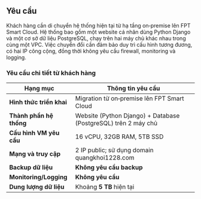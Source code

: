 ## Yêu cầu
Khách hàng cần di chuyển hệ thống hiện tại từ hạ tầng on‑premise lên FPT Smart Cloud. Hệ thống bao gồm một website cá nhân dùng Python Django và một cơ sở dữ liệu PostgreSQL, chạy trên hai máy chủ khác nhau trong cùng một VPC. Việc chuyển đổi cần đảm bảo duy trì cấu hình tương đương, có hai IP công cộng, đồng thời không yêu cầu firewall, monitoring và logging.

### Yêu cầu chi tiết từ khách hàng
| Hạng mục                 | Thông tin yêu cầu                                                                   |
| ------------------------ | ----------------------------------------------------------------------------------- |
| **Hình thức triển khai** | Migration từ on‑premise lên FPT Smart Cloud                                         |
| **Thành phần hệ thống**  | Website (Python Django) + Database (PostgreSQL) trên 2 máy chủ                      |
| **Cấu hình VM yêu cầu**  | 16 vCPU, 32GB RAM, 5TB SSD                                                          |
| **Mạng và truy cập**     | 2 IP public; sử dụng domain quangkhoi1228.com                                      |
| **Backup dữ liệu**       | **Không yêu cầu backup**                                                             |
| **Monitoring/Logging**   | **Không yêu cầu**                                                                   |
| **Dung lượng dữ liệu**   | Khoảng **5 TB** hiện tại                                                            |